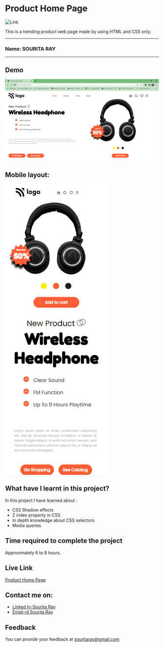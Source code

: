 
# Product Home Page

 ![Link](https://img.shields.io/badge/Technology%20used%3A-HTML%2FCSS-orange)

This is a trending product web page made by using HTML and CSS only.

***
### Name: SOURITA RAY
***
## Demo

![ouput](Output.png)


## Mobile layout:

![mobile](repeat%20mob.png)


## What have I learnt in this project?

In this project I have learned about :
- CSS Shadow effects 
- Z index property in CSS
- In depth knowledge about CSS selectors
- Media queries

## Time required to complete the project

Approximately 6 to 8 hours.

## Live Link
[Product Home Page](https://product-homepage-souritaray.netlify.app/)


## Contact me on:

- [Linked In-Sourita Ray](www.linkedin.com/in/sourita-ray-89bab0212)
- [Email-id Sourita Ray](souritaray@gmail.com)

## Feedback

You can provide your feedback at souritaray@gmail.com






